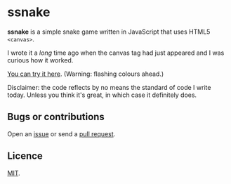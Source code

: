 # ssnake

**ssnake** is a simple snake game written in JavaScript that uses HTML5 `<canvas>`. 

I wrote it a *long* time ago when the canvas tag had just appeared and I was curious how it worked. 

[You can try it here](http://crdx.github.io/ssnake). (Warning: flashing colours ahead.)

Disclaimer: the code reflects by no means the standard of code I write today. Unless you think it's great, in which case it definitely does.

## Bugs or contributions

Open an [issue](https://github.com/crdx/ssnake/issues) or send a [pull request](https://github.com/crdx/ssnake/pulls).

## Licence

[MIT](LICENCE.md).
